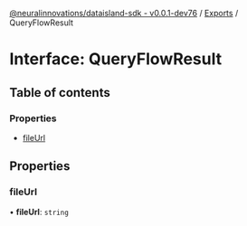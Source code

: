 [@neuralinnovations/dataisland-sdk - v0.0.1-dev76](../../README.md) / [Exports](../modules.md) / QueryFlowResult

# Interface: QueryFlowResult

## Table of contents

### Properties

- [fileUrl](QueryFlowResult.md#fileurl)

## Properties

### fileUrl

• **fileUrl**: `string`
